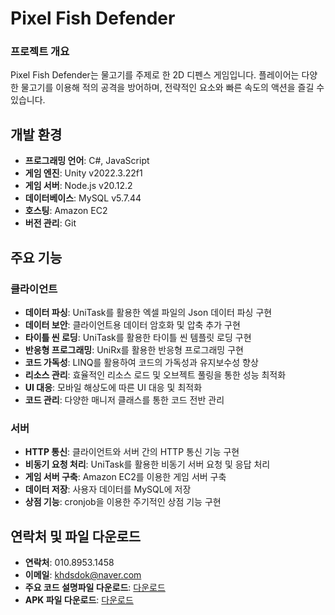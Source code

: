 # Pixel Fish Defender

### 프로젝트 개요

Pixel Fish Defender는 물고기를 주제로 한 2D 디펜스 게임입니다. 플레이어는 다양한 물고기를 이용해 적의 공격을 방어하며, 전략적인 요소와 빠른 속도의 액션을 즐길 수 있습니다.

## 개발 환경

- **프로그래밍 언어**: C#, JavaScript
- **게임 엔진**: Unity v2022.3.22f1
- **게임 서버**: Node.js v20.12.2
- **데이터베이스**: MySQL v5.7.44
- **호스팅**: Amazon EC2
- **버전 관리**: Git

## 주요 기능

### 클라이언트

- **데이터 파싱**: UniTask를 활용한 엑셀 파일의 Json 데이터 파싱 구현
- **데이터 보안**: 클라이언트용 데이터 암호화 및 압축 추가 구현
- **타이틀 씬 로딩**: UniTask를 활용한 타이틀 씬 템플릿 로딩 구현
- **반응형 프로그래밍**: UniRx를 활용한 반응형 프로그래밍 구현
- **코드 가독성**: LINQ를 활용하여 코드의 가독성과 유지보수성 향상
- **리소스 관리**: 효율적인 리소스 로드 및 오브젝트 풀링을 통한 성능 최적화
- **UI 대응**: 모바일 해상도에 따른 UI 대응 및 최적화
- **코드 관리**: 다양한 매니저 클래스를 통한 코드 전반 관리

### 서버

- **HTTP 통신**: 클라이언트와 서버 간의 HTTP 통신 기능 구현
- **비동기 요청 처리**: UniTask를 활용한 비동기 서버 요청 및 응답 처리
- **게임 서버 구축**: Amazon EC2를 이용한 게임 서버 구축
- **데이터 저장**: 사용자 데이터를 MySQL에 저장
- **상점 기능**: cronjob을 이용한 주기적인 상점 기능 구현

## 연락처 및 파일 다운로드

- **연락처**: 010.8953.1458
- **이메일**: khdsdok@naver.com
- **주요 코드 설명파일 다운로드**: [다운로드](https://drive.google.com/file/d/11SGh04WETSJOSUFwaIF5YGvrQXVWOB__/view?usp=drive_link)
- **APK 파일 다운로드**: [다운로드](https://drive.google.com/file/d/1qsBkc1AFk62TUf64vlcXbsDaN85o-fzv/view?usp=sharing)
